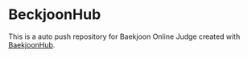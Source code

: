 # BeckjoonHub
This is a auto push repository for Baekjoon Online Judge created with [BaekjoonHub](https://github.com/BaekjoonHub/BaekjoonHub).
